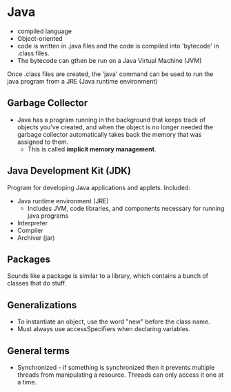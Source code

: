 # Java
- compiled language
- Object-oriented 
- code is written in .java files and the code is compiled into 'bytecode' in .class files. 
- The bytecode can gthen be run on a Java Virtual Machine (JVM)

Once .class files are created, the 'java' command can be used to run the java program from a JRE (Java runtime environment)

## Garbage Collector
- Java has a program running in the background that keeps track of objects you've created, and when the object is no longer needed the garbage collector automatically takes back the memory that was assigned to them.
  - This is called **implicit memory management**.

## Java Development Kit (JDK)
Program for developing Java applications and applets. Included:
  - Java runtime environment (JRE)
    - Includes JVM, code libraries, and components necessary for running java programs
  - Interpreter 
  - Compiler
  - Archiver (jar)

## Packages
Sounds like a package is similar to a library, which contains a bunch of classes that do stuff. 

## Generalizations
* To instantiate an object, use the word "new" before the class name. 
* Must always use accessSpecifiers when declaring variables.

## General terms 
* Synchronized - if something is synchronized then it prevents multiple threads from manipulating a resource. Threads can only access it one at a time. 


